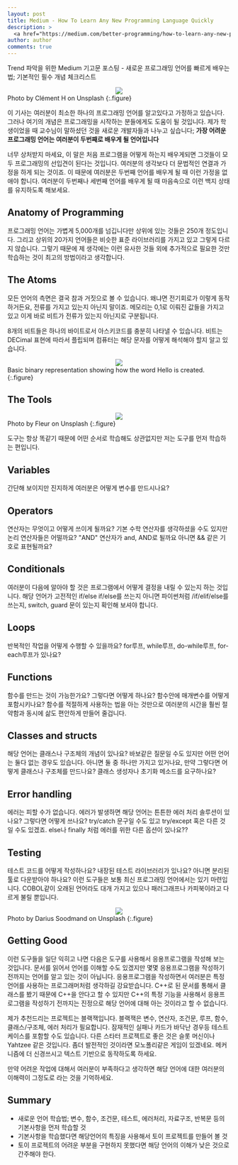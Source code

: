 ```yaml
---
layout: post
title: Medium - How To Learn Any New Programming Language Quickly
description: >
  <a href="https://medium.com/better-programming/how-to-learn-any-new-programming-language-quickly-94996895669b">원문 - Bob Roebling</a>
author: author
comments: true
---
```


Trend 파악을 위한 Medium 기고문 포스팅 - 새로운 프로그래밍 언어를 빠르게 배우는 법; 기본적인 필수 개념 체크리스트

<center>
<img src="https://miro.medium.com/max/12000/0*UE_JjOy_bS3mJzvY"/>
</center>
Photo by Clément H on Unsplash
{:.figure}

이 기사는 여러분이 최소한 하나의 프로그래밍 언어를 알고있다고 가정하고 있습니다. 그러나 여기의 개념은 프로그래밍을 시작하는 분들에게도 도움이 될 것입니다. 제가 학생이었을 때 교수님이 말하셨던 것을 새로운 개발자들과 나누고 싶습니다; <b>가장 어려운 프로그래밍 언어는 여러분이 두번째로 배우게 될 언어입니다</b>

너무 상처받지 마세요, 이 말은 처음 프로그램을 어떻게 하는지 배우게되면 그것들이 모두 프로그래밍의 선입견이 된다는 것입니다. 여러분의 생각보다 더 문법적인 연결과 가정을 하게 되는 것이죠. 이 때문에 여러분은 두번째 언어를 배우게 될 때 이런 가정을 없애야 합니다. 여러분이 두번째나 세번째 언어를 배우게 될 때 마음속으로 이런 백지 상태를 유지하도록 해보세요.

## Anatomy of Programming
프로그래밍 언어는 가볍게 5,000개를 넘깁니다만 상위에 있는 것들은 250개 정도입니다. 그리고 상위의 20가지 언어들은 비슷한 표준 라이브러리를 가지고 있고 그렇게 다르지 않습니다. 그렇기 때문에 제 생각에는 이런 유사한 것들 외에 추가적으로 필요한 것만 학습하는 것이 최고의 방법이라고 생각합니다.

## The Atoms

모든 언어의 측면은 결국 참과 거짓으로 볼 수 있습니다. 왜냐면 전기회로가 이렇게 동작하거든요, 전류를 가지고 있는지 아닌지 말이죠. 메모리는 0,1로 이뤄진 값들을 가지고 있고 이게 바로 비트가 전류가 있는지 아닌지로 구분됩니다.

8개의 비트들은 하나의 바이트로서 아스키코드를 충분히 나타낼 수 있습니다. 비트는 DECimal 표현에 따라서 플립되며 컴퓨터는 해당 문자를 어떻게 해석해야 할지 알고 있습니다.

<center>
<img src="https://miro.medium.com/max/1752/1*V6gi4Fk0uy-c-xkFaB88AQ.png"/>
</center>
Basic binary representation showing how the word Hello is created.
{:.figure}

## The Tools

<center>
<img src="https://miro.medium.com/max/10368/0*PkXTSWp4sLcu6xvt"/>
</center>
Photo by Fleur on Unsplash
{:.figure}

도구는 항상 똑같기 때문에 어떤 순서로 학습해도 상관없지만 저는 도구를 먼저 학습하는 편입니다.

## Variables

간단해 보이지만 진지하게 여러분은 어떻게 변수를 만드시나요?

## Operators

연산자는 무엇이고 어떻게 쓰이게 될까요? 기본 수학 연산자를 생각하셨을 수도 있지만 논리 연산자들은 어떨까요? "AND" 연산자가 and, AND로 될까요 아니면 && 같은 기호로 표현될까요?

## Conditionals

여러분이 다음에 알아야 할 것은 프로그램에서 어떻게 결정을 내릴 수 있는지 하는 것입니다. 해당 언어가 고전적인 if/else if/else를 쓰는지 아니면 파이썬처럼 /if/elif/else를 쓰는지, switch, guard 문이 있는지 확인해 보셔야 합니다.

## Loops

반복적인 작업을 어떻게 수행할 수 있을까요? for루프, while루프, do-while루프, for-each루프가 있나요?

## Functions

함수를 만드는 것이 가능한가요? 그렇다면 어떻게 하나요? 함수안에 매개변수를 어떻게 포함시키나요? 함수를 적절하게 사용하는 법을 아는 것만으로 여러분의 시간을 훨씬 절약함과 동시에 삶도 편안하게 만들어 줄겁니다.

## Classes and structs

해당 언어는 클래스나 구조체의 개념이 있나요? 바보같은 질문일 수도 있지만 어떤 언어는 둘다 없는 경우도 있습니다. 아니면 둘 중 하나만 가지고 있거나요, 만약 그렇다면 어떻게 클래스나 구조체를 만드나요? 클래스 생성자나 초기화 메소드를 요구하나요?

## Error handling

에러는 피할 수가 없습니다. 에러가 발생하면 해당 언어는 튼튼한 에러 처리 솔루션이 있나요? 그렇다면 어떻게 쓰나요? try/catch 문구일 수도 있고 try/except 혹은 다른 것일 수도 있겠죠. else나 finally 처럼 에러를 위한 다른 옵션이 있나요??

## Testing

테스트 코드를 어떻게 작성하나요? 내장된 테스트 라이브러리가 있나요? 아니면 분리된 툴로 다운받아야 하나요? 이런 도구들은 보통 최신 프로그래밍 언어에서는 있기 마련입니다. COBOL같이 오래된 언어라도 대개 가지고 있으나 패러그래프나 카피북이라고 다르게 불릴 뿐입니다.

<center>
<img src="https://miro.medium.com/max/12032/0*yhimPCQv2w-pMUlV"/>
</center>
Photo by Darius Soodmand on Unsplash
{:.figure}

## Getting Good

이런 도구들을 일단 익히고 나면 다음은 도구를 사용해서 응용프로그램을 작성해 보는 것입니다. 문서를 읽어서 언어를 이해할 수도 있겠지만 몇몇 응용프로그램을 작성하기 전까지는 언어를 알고 있는 것이 아닙니다. 응용프로그램을 작성하면서 여러분은 특정 언어를 사용하는 프로그래머처럼 생각하길 강요받습니다. C++로 된 문서를 통해서 클래스를 봤기 때문에 C++을 안다고 할 수 있지만 C++의 특정 기능을 사용해서 응용프로그램을 작성하기 전까지는 진정으로 해당 언어에 대해 아는 것이라고 할 수 없습니다.

제가 추천드리는 프로젝트는 블랙잭입니다. 블랙잭은 변수, 연산자, 조건문, 루프, 함수, 클래스/구조체, 에러 처리가 필요합니다. 잠재적인 실패나 카드가 바닥난 경우등 테스트 케이스를 포함할 수도 있습니다. 다른 스타터 프로젝트로 좋은 것은 슬롯 머신이나 Yahtzee 같은 것입니다. 좀더 발전적인 것이라면 모노폴리같은 게임이 있겠네요. 메커니즘에 더 신경쓰시고 텍스트 기반으로 동작하도록 하세요.

만약 어려운 작업에 대해서 여러분이 부족하다고 생각하면 해당 언어에 대한 여러분의 이해력이 그정도로 라는 것을 기억하세요.

## Summary
* 새로운 언어 학습법; 변수, 함수, 조건문, 테스트, 에러처리, 자료구조, 반복문 등의 기본사항을 먼저 학습할 것
* 기본사항을 학습했다면 해당언어의 특징을 사용해서 토이 프로젝트를 만들어 볼 것
* 토이 프로젝트의 어려운 부분을 구현하지 못했다면 해당 언어의 이해가 낮은 것으로 간주해야 한다.
